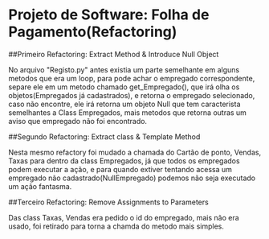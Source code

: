 # Projeto de Software: Folha de Pagamento(Refactoring)

##Primeiro Refactoring: Extract Method & Introduce Null Object

  No arquivo "Registo.py" antes existia um parte semelhante em alguns metodos que era um loop, para pode achar o empregado correspondente, separe ele em um metodo chamado get_Empregado(),  que irá olha os objetos(Empregados já cadastrados), e retorna o empregado selecionado, caso não encontre, ele irá retorna um objeto Null que tem caracterista semelhantes a Class Empregados, mais metodos que retorna outras um aviso que empregado não foi encontrado.
  
##Segundo Refactoring: Extract class & Template Method

  Nesta mesmo refactory foi mudado a chamada do Cartão de ponto, Vendas, Taxas para dentro da class Empregados, já que todos os empregados podem executar a ação, e para quando extiver tentando acessa um empregado não cadastrado(NullEmpregado) podemos não seja executado um ação fantasma.

##Terceiro Refactoring: Remove Assignments to Parameters

  Das class Taxas, Vendas era pedido o id do empregado, mais não era usado, foi retirado para torna a chamda do metodo mais simples.
